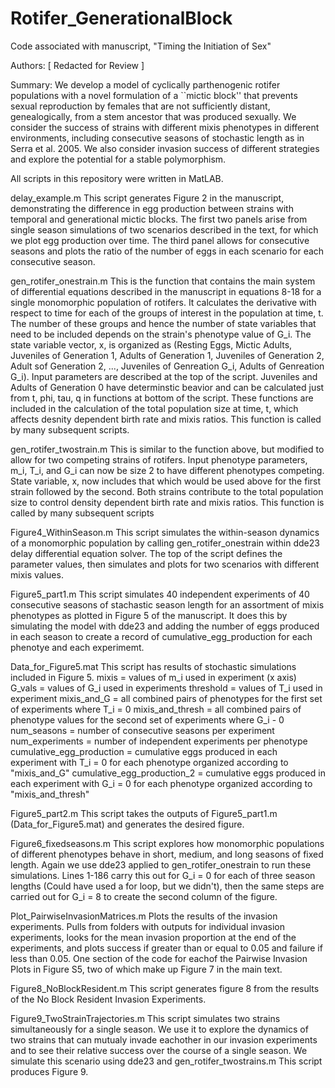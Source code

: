 # Rotifer_GenerationalBlock
Code associated with manuscript, "Timing the Initiation of Sex" 

Authors: [ Redacted for Review ]

Summary: We develop a model of cyclically parthenogenic rotifer populations with a novel formulation of a ``mictic block'' that prevents sexual reproduction by females that are not sufficiently distant, genealogically, from a stem ancestor that was produced sexually. We consider the success of strains with different mixis phenotypes in different environments, including consecutive seasons of stochastic length as in Serra et al. 2005. We also consider invasion success of different strategies and explore the potential for a stable polymorphism. 

All scripts in this repository were written in MatLAB. 

delay_example.m 
    This script generates Figure 2 in the manuscript, demonstrating the difference in egg production between strains with temporal and generational mictic blocks. The first two panels arise from single season simulations of two scenarios described in the text, for which we plot egg production over time. The third panel allows for consecutive seasons and plots the ratio of the number of eggs in each scenario for each consecutive season. 

gen_rotifer_onestrain.m 
    This is the function that contains the main system of differential equations described in the manuscript in equations 8-18 for a single monomorphic population of rotifers. It calculates the derivative with respect to time for each of the groups of interest in the population at time, t. The number of these groups and hence the number of state variables that need to be included depends on the strain's phenotype value of G_i. The state variable vector, x, is organized as (Resting Eggs, Mictic Adults, Juveniles of Generation 1, Adults of Generation 1, Juveniles of Generation 2, Adult sof Generation 2, ..., Juveniles of Genreation G_i, Adults of Genreation G_i). Input parameters are described at the top of the script. Juveniles and Adults of Generation 0 have determinstic beavior and can be calculated just from t, phi, tau, q in functions at bottom of the script. These functions are included in the calculation of the total population size at time, t, which affects desnity dependent birth rate and mixis ratios. 
    This function is called by many subsequent scripts. 
   
gen_rotifer_twostrain.m 
    This is similar to the function above, but modified to allow for two competing strains of rotifers. Input phenotype parameters, m_i, T_i, and G_i can now be size 2 to have different phenotypes competing. State variable, x, now includes that which would be used above for the first strain followed by the second. Both strains contribute to the total population size to control density dependent birth rate and mixis ratios.
    This function is called by many subsequent scripts 

Figure4_WithinSeason.m 
    This script simulates the within-season dynamics of a monomorphic population by calling gen_rotifer_onestrain within dde23 delay differential equation solver. The top of the script defines the parameter values, then simulates and plots for two scenarios with different mixis values. 

Figure5_part1.m 
    This script simulates 40 independent experiments of 40 consecutive seasons of stachastic season length for an assortment of mixis phenotypes as plotted in Figure 5 of the manuscript. It does this by simulating the model with dde23 and adding the number of eggs produced in each season to create a record of cumulative_egg_production for each phenotye and each experimemt. 

Data_for_Figure5.mat
    This script has results of stochastic simulations included in Figure 5. 
    mixis = values of m_i used in experiment (x axis)
    G_vals = values of G_i used in experiments
    threshold = values of T_i used in experiment 
    mixis_and_G = all combined pairs of phenotypes for the first set of experiments where T_i  = 0
    mixis_and_thresh = all combined pairs of phenotype values for the second set of experiments where G_i - 0 
    num_seasons = number of consecutive seasons per experiment
    num_experiments = number of independent experiments per phenotype
    cumulative_egg_production = cumulative eggs produced in each experiment with T_i = 0 for each phenotype organized according to "mixis_and_G" 
    cumulative_egg_production_2 = cumulative eggs produced in each experiment with G_i = 0 for each phenotype organized according to "mixis_and_thresh" 
    
Figure5_part2.m 
    This script takes the outputs of Figure5_part1.m (Data_for_Figure5.mat) and generates the desired figure. 
    
Figure6_fixedseasons.m 
    This script explores how monomorphic populations of different phenotypes behave in short, medium, and long seasons of fixed length. Again we use dde23 applied to gen_rotifer_onestrain to run these simulations. Lines 1-186 carry this out for G_i = 0 for each of three season lengths (Could have used a for loop, but we didn't), then the same steps are carried out for G_i = 8 to create the second column of the figure. 

Plot_PairwiseInvasionMatrices.m 
    Plots the results of the invasion experiments. Pulls from folders with outputs for individual invasion experiments, looks for the mean invasion proportion at the end of the experiments, and plots success if greater than or equal to 0.05 and failure if less than 0.05. One section of the code for eachof the Pairwise Invasion Plots in Figure S5, two of which make up Figure 7 in the main text. 

Figure8_NoBlockResident.m 
    This script generates figure 8 from the results of the No Block Resident Invasion Experiments. 

Figure9_TwoStrainTrajectories.m 
    This script simulates two strains simultaneously for a single season. We use it to explore the dynamics of two strains that can mutualy invade eachother in our invasion experiments and to see their relative success over the course of a single season. We simulate this scenario using dde23 and gen_rotifer_twostrains.m This script produces Figure 9. 

    

    
